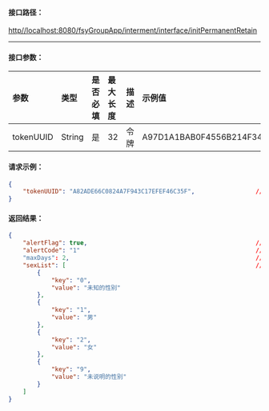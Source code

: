 #### 接口**路径：**

[http//localhost:8080/fsyGroupApp/interment/interface/initPermanentRetain](http:8080/fsyGroupApp/common/interface/appIndex)

---

#### 接口参数：

| 参数 | 类型 | 是否必填 | 最大长度 | 描述 | 示例值 |
| :--- | :--- | :--- | :--- | :--- | :--- |
| tokenUUID | String | 是 | 32 | 令牌 | A97D1A1BAB0F4556B214F34B9699F827 |

#### 请求示例：

```json
{
    "tokenUUID": "A82ADE66C0824A7F943C17EFEF46C35F",                 //令牌
}
```

#### 返回结果：

```json
{
    "alertFlag": true,                                               //成功标识
    "alertCode": "1"                                                 //成功编码
    "maxDays": 2,                                                    //墓穴保留最大天数
    "sexList": [                                                     //性别数据
        {
            "key": "0",
            "value": "未知的性别"
        },
        {
            "key": "1",
            "value": "男"
        },
        {
            "key": "2",
            "value": "女"
        },
        {
            "key": "9",
            "value": "未说明的性别"
        }
    ]
}
```



